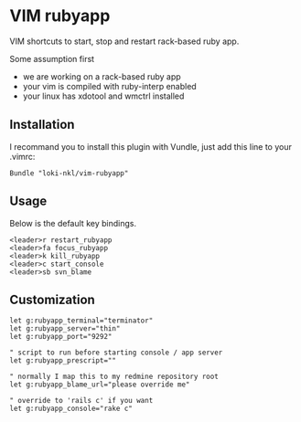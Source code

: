 # VIM rubyapp #

VIM shortcuts to start, stop and restart rack-based ruby app.

Some assumption first
  - we are working on a rack-based ruby app
  - your vim is compiled with ruby-interp enabled
  - your linux has xdotool and wmctrl installed


## Installation ##

I recommand you to install this plugin with Vundle, just add this line to your .vimrc:

    Bundle "loki-nkl/vim-rubyapp"


## Usage ##

Below is the default key bindings.

    <leader>r restart_rubyapp
    <leader>fa focus_rubyapp
    <leader>k kill_rubyapp
    <leader>c start_console
    <leader>sb svn_blame


## Customization ##

    let g:rubyapp_terminal="terminator"
    let g:rubyapp_server="thin"
    let g:rubyapp_port="9292"

    " script to run before starting console / app server
    let g:rubyapp_prescript=""

    " normally I map this to my redmine repository root
    let g:rubyapp_blame_url="please override me"

    " override to 'rails c' if you want
    let g:rubyapp_console="rake c"

